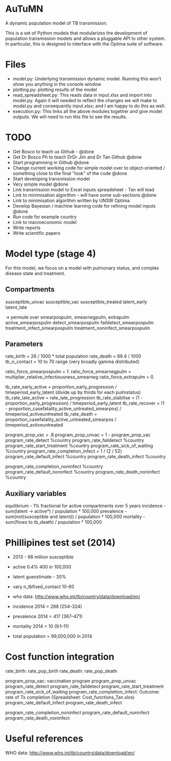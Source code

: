 
AuTuMN
======

A dynamic population model of TB transmission.

This is a set of Python models that modularizes the development of population transmission models and allows a pluggable API to other system. In particular, this is designed to interface with the Optima suite of software.


# Files

- model.py: Underlying transmission dynamic model. Running this won't show you anything in the console window 
- plotting.py: plotting results of the model
- read_spreadsheet.py: This reads data in input.xlsx and import into model.py. Again it will needed to reflect the changes we will make to model.py and consequently input.xlsx; and I am happy to do this as well. 
- execution.py: This links all the above modules together and give model outputs. We will need to run this file to see the results. 


# TODO

- Get Bosco to teach us Github - @done
- Get Dr Bosco Ph to teach DrDr Jim and Dr Tan Github @done
- Start programming in Github @done
- Change current working code for simple model over to object-oriented / something close to the final "look" of the code @done
- Start developing transmission model
- Very simple model @done
- Link transmission model to Excel inputs spreadsheet - Tan will lead
- Link to minimisation algorithm - will have some sub-sections @done
- Link to minimisation algorithm written by UNSW Optima
- Develop Bayesian / machine learning code for refining model inputs @done
- Run code for example country
- Link to macroeconomic model
- Write reports 
- Write scientific papers 


# Model type (stage 4)

For this model, we focus on a model with pulmonary status, and complex disease state and treatment.


## Compartments

susceptible_unvac
susceptible_vac
susceptible_treated
latent_early
latent_late

-> permute over smearpospulm, smearnegpulm, extrapulm
active_smearpospulm
detect_smearpospulm
faildetect_smearpospulm
treatment_infect_smearpospulm
treatment_noninfect_smearpospulm


## Parameters

rate_birth = 26 / 1000 * total population
rate_death = 69.4 / 1000
tb_n_contact = 10 to 70 range (very broadly gamma distributed)

ratio_force_smearpospulm = 1.
ratio_force_smearnegpulm = multiplier_relative_infectiousness_smearneg
ratio_force_extrapulm = 0.

tb_rate_early_active = proportion_early_progression / timeperiod_early_latent (divide up by thirds for each pulmstatus)
tb_rate_late_active = rate_late_progression
tb_rate_stabilise = (1 - proportion_early_progression) / timeperiod_early_latent
tb_rate_recover = (1 - proportion_casefatality_active_untreated_smearpos) / timeperiod_activeuntreated
tb_rate_death = proportion_casefatality_active_untreated_smearpos / timeperiod_activeuntreated

program_prop_vac = .8
program_prop_unvac = 1 - program_prop_vac
program_rate_detect %country
program_rate_faildetect %country
program_rate_start_treatment %country
program_rate_sick_of_waiting %country
program_rate_completion_infect = 1 / (2 / 52)
program_rate_default_infect %country
program_rate_death_infect %country

program_rate_completion_noninfect %country
program_rate_default_noninfect %country
program_rate_death_noninfect %country

## Auxiliary variables

equilibrium - 1% fractional for active compartments over 5 years
incidence - sum(latent -> active*) / population * 100,000
prevalence - sum(not(susceptible and latent)) / population * 100,000
mortality - sum(flows to tb_death) / population * 100,000



# Phillipines test set (2014)

- 2013 - 98 million susceptible
- active 0.4% 400 in 100,000
- latent guesstimate - 30%
- vary n_tbfixed_contact 10-60
- who data: http://www.who.int/tb/country/data/download/en/

- incidence 2014 = 288 (254–324)
- prevalence 2014 = 417 (367–471)
- mortality 2014 = 10 (9.1–11)

- total population = 99,000,000 in 2014




# Cost function integration

rate_birth: rate_pop_birth
rate_death: rate_pop_death

program_prop_vac: vaccination program
program_prop_unvac
program_rate_detect
program_rate_faildetect
program_rate_start_treatment
program_rate_sick_of_waiting
program_rate_completion_infect: Outcome: rate of Tx completion (Spreadsheet: Cost_functions_Tan.xlxs)
program_rate_default_infect
program_rate_death_infect

program_rate_completion_noninfect
program_rate_default_noninfect
program_rate_death_noninfect


# Useful references

WHO data: http://www.who.int/tb/country/data/download/en/



